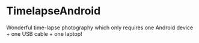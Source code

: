 # TimelapseAndroid
Wonderful time-lapse photography which only requires one Android device + one USB cable + one laptop!

